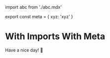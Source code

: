 import abc from './abc.mdx'

export const meta = {
xyz: 'xyz'
}

# With Imports With Meta

Have a nice day! :tada:
